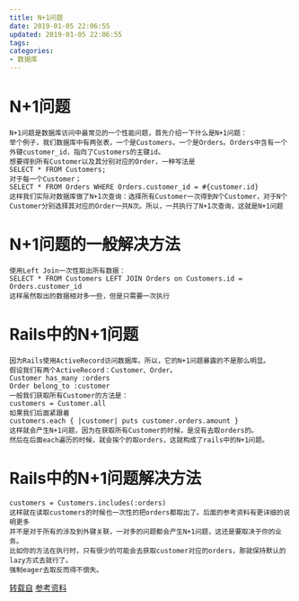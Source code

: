 ```yaml
---
title: N+1问题
date: 2019-01-05 22:06:55
updated: 2019-01-05 22:06:55
tags:
categories:
- 数据库
---
```



# N+1问题
~~~
N+1问题是数据库访问中最常见的一个性能问题，首先介绍一下什么是N+1问题：
举个例子，我们数据库中有两张表，一个是Customers，一个是Orders。Orders中含有一个外键customer_id，指向了Customers的主键id。
想要得到所有Customer以及其分别对应的Order，一种写法是
SELECT * FROM Customers;
对于每一个Customer；
SELECT * FROM Orders WHERE Orders.customer_id = #{customer.id}
这样我们实际对数据库做了N+1次查询：选择所有Customer一次得到N个Customer，对于N个Customer分别选择其对应的Order一共N次。所以，一共执行了N+1次查询，这就是N+1问题
~~~

# N+1问题的一般解决方法
~~~
使用Left Join一次性取出所有数据：
SELECT * FROM Customers LEFT JOIN Orders on Customers.id = Orders.customer_id
这样虽然取出的数据相对多一些，但是只需要一次执行
~~~

# Rails中的N+1问题
~~~
因为Rails使用ActiveRecord访问数据库。所以，它的N+1问题暴露的不是那么明显。
假设我们有两个ActiveRecord：Customer、Order。
Customer has_many :orders
Order belong_to :customer
一般我们获取所有Customer的方法是：
customers = Customer.all
如果我们后面紧跟着
customers.each { |customer| puts customer.orders.amount }
这样就会产生N+1问题，因为在获取所有Customer的时候，是没有去取orders的。
然后在后面each遍历的时候，就会挨个的取orders，这就构成了rails中的N+1问题。
~~~

# Rails中的N+1问题解决方法
~~~
customers = Customers.includes(:orders)
这样就在读取customers的时候也一次性的把orders都取出了。后面的参考资料有更详细的说明更多
并不是对于所有的涉及到外键关联，一对多的问题都会产生N+1问题，这还是要取决于你的业务。
比如你的方法在执行时，只有很少的可能会去获取customer对应的orders，那就保持默认的lazy方式去就行了。
强制eager去取反而得不偿失。
~~~

[转载自](https://www.2cto.com/database/201407/313869.html)
[参考资料](https://guides.rubyonrails.org/active_record_querying.html#eager-loading-associations)

